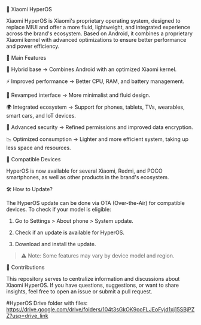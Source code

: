 🚀 Xiaomi HyperOS

Xiaomi HyperOS is Xiaomi's proprietary operating system, designed to replace MIUI and offer a more fluid, lightweight, and integrated experience across the brand's ecosystem. Based on Android, it combines a proprietary Xiaomi kernel with advanced optimizations to ensure better performance and power efficiency.

🌟 Main Features

🔹 Hybrid base → Combines Android with an optimized Xiaomi kernel.

⚡ Improved performance → Better CPU, RAM, and battery management.

🎨 Revamped interface → More minimalist and fluid design.

🌍 Integrated ecosystem → Support for phones, tablets, TVs, wearables, smart cars, and IoT devices.

🔐 Advanced security → Refined permissions and improved data encryption.

📉 Optimized consumption → Lighter and more efficient system, taking up less space and resources.

📱 Compatible Devices

HyperOS is now available for several Xiaomi, Redmi, and POCO smartphones, as well as other products in the brand's ecosystem.

🛠️ How to Update?

The HyperOS update can be done via OTA (Over-the-Air) for compatible devices. To check if your model is eligible:

1. Go to Settings > About phone > System update.

2. Check if an update is available for HyperOS.

3. Download and install the update.

> ⚠️ Note: Some features may vary by device model and region.

📌 Contributions

This repository serves to centralize information and discussions about Xiaomi HyperOS. If you have questions, suggestions, or want to share insights, feel free to open an issue or submit a pull request.

#HyperOS
Drive folder with files:
https://drive.google.com/drive/folders/104t3sGkOK9ooFLJEoFvjd1xj15SBjPZZ?usp=drive_link
